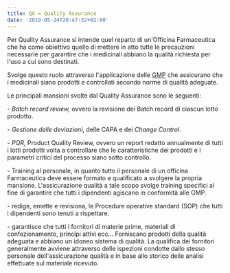 ```yaml
---
title: QA = Quality Assurance
date: '2019-05-24T20:47:32+02:00'
---
```

Per Quality Assurance si intende quel reparto di un'Officina Farmaceutica che ha come obiettivo quello di mettere in atto tutte le precauzioni necessarie per garantire che i medicinali abbiano la qualità richiesta per l'uso a cui sono destinati. 

Svolge questo ruolo attraverso l'applicazione delle [GMP](https://www.farmaceuticayounger.science/pharmacronimi/gmp--good-manufacturing-practice/) che assicurano che i medicinali siano prodotti e controllati secondo norme di qualità adeguate.

Le principali mansioni svolte dal Quality Assurance sono le seguenti:

\- _Batch record review,_ ovvero la revisione dei Batch record di ciascun lotto prodotto.

\- _Gestione delle deviazioni_, delle CAPA e dei _Change Control_.

\- _PQR_, Product Quality Review, ovvero un report redatto annualmente di tutti i lotti prodotti volta a controllare che le caratteristiche dei prodotti e i parametri critici del processo siano sotto controllo.

\- Training al personale, in quanto tutto il personale di un officina Farmaceutica deve essere formato e qualificato a svolgere la propria mansione. L'assicurazione qualità a tale scopo svolge training specifici al fine di garantire che tutti i dipendenti agiscano in conformità alle GMP.

\- redige, emette e revisiona, le Procedure operative standard (SOP) che tutti i dipendenti sono tenuti a rispettare.

\- garantisce che tutti i fornitori di materie prime, materiali di confezionamento, principi attivi ecc... Forniscano prodotti della qualità adeguata e abbiano un idoneo sistema di qualità. La qualifica dei fornitori generalmente avviene attraverso delle ispezioni condotte dallo stesso personale dell'assicurazione qualità e in base allo storico delle analisi effettuate sul materiale ricevuto.
